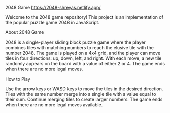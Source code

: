 2048 Game
https://2048-shreyas.netlify.app/

Welcome to the 2048 game repository! This project is an implementation of the popular puzzle game 2048 in JavaScript.

About 2048 Game

2048 is a single-player sliding block puzzle game where the player combines tiles with matching numbers to reach the elusive tile with the number 2048. The game is played on a 4x4 grid, and the player can move tiles in four directions: up, down, left, and right. With each move, a new tile randomly appears on the board with a value of either 2 or 4. The game ends when there are no more legal moves.

How to Play

Use the arrow keys or WASD keys to move the tiles in the desired direction.
Tiles with the same number merge into a single tile with a value equal to their sum.
Continue merging tiles to create larger numbers.
The game ends when there are no more legal moves available.

